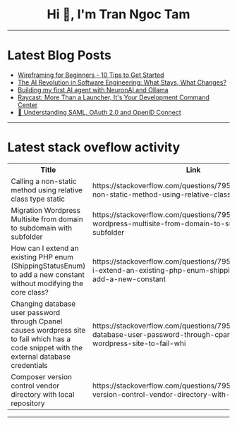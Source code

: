 <h1 align="center">Hi 👋, I'm Tran Ngoc Tam</h1>

---

# Latest Blog Posts 
<!-- BLOG-POST-LIST:START -->
- [Wireframing for Beginners - 10 Tips to Get Started](https://dev.to/taskframe/wireframing-for-beginners-10-tips-to-get-started-1fk2)
- [The AI Revolution in Software Engineering: What Stays, What Changes?](https://dev.to/vishal563/the-ai-revolution-in-software-engineering-what-stays-what-changes-3lc4)
- [Building my first AI agent with NeuronAI and Ollama](https://dev.to/robertobutti/building-my-first-ai-agent-with-neuronai-and-ollama-2kdg)
- [Raycast: More Than a Launcher, It&#39;s Your Development Command Center](https://dev.to/simplr_sh/raycast-more-than-a-launcher-its-your-development-command-center-48o1)
- [🔐 Understanding SAML, OAuth 2.0 and OpenID Connect](https://dev.to/fazal_mansuri_/understanding-saml-oauth-20-and-openid-connect-1d3c)
<!-- BLOG-POST-LIST:END -->

---

# Latest stack oveflow activity
<table>
  <tr><th>Title</th><th>Link</th></tr>
  <!-- STACKOVERFLOW:START --><tr><td>Calling a non-static method using relative class type static</td><td>https://stackoverflow.com/questions/79543322/calling-a-non-static-method-using-relative-class-type-static</td></tr><tr><td>Migration Wordpress Multisite from domain to subdomain with subfolder</td><td>https://stackoverflow.com/questions/79543247/migration-wordpress-multisite-from-domain-to-subdomain-with-subfolder</td></tr><tr><td>How can I extend an existing PHP enum &lpar;ShippingStatusEnum&rpar; to add a new constant without modifying the core class?</td><td>https://stackoverflow.com/questions/79543243/how-can-i-extend-an-existing-php-enum-shippingstatusenum-to-add-a-new-constant</td></tr><tr><td>Changing database user password through Cpanel causes wordpress site to fail which has a code snippet with the external database credentials</td><td>https://stackoverflow.com/questions/79543235/changing-database-user-password-through-cpanel-causes-wordpress-site-to-fail-whi</td></tr><tr><td>Composer version control vendor directory with local repository</td><td>https://stackoverflow.com/questions/79543095/composer-version-control-vendor-directory-with-local-repository</td></tr><!-- STACKOVERFLOW:END -->
</table>

---


